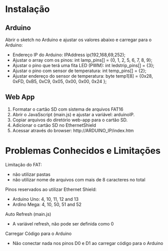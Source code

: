Instalação
==========

Arduino
-------

Abrir o sketch no Arduino e ajustar os valores abaixo e carregar para o Arduino:

* Endereço IP do Arduino: IPAddress ip(192,168,69,252);
* Ajustar o array com os pinos: int lamp_pins[] = {0, 1, 2, 5, 6, 7, 8, 9};
* Ajustar o pino que terá uma fita LED (PWM): int ledstrip_pins[] = {3};
* Ajustar o pino com sensor de temperatura: int temp_pins[] = {2};
* Ajustar endereço do sensor de temperatura: byte temp1[8] = {0x28, 0xFD, 0xB5, 0xC9, 0x05, 0x00, 0x00, 0x24 };

Web App
-------

1) Formatar o cartão SD com sistema de arquivos FAT16
2) Abrir o JavaSscript (main.js) e ajustar a variável: arduinoIP.
3) Copiar arquivos do diretório web-app para o cartão SD.
4) Adicionar o cartão SD no EthernetShield
5) Acessar através do browser: http://ARDUINO_IP/index.htm


Problemas Conhecidos e Limitações
=================================

Limitação do FAT:
* não utilizar pastas
* não utilizar nome de arquivos com mais de 8 caracteres no total

Pinos reservados ao utilizar Ethernet Shield:
* Arduino Uno: 4, 10, 11, 12 and 13
* Ardino Mega: 4, 10, 50, 51 and 52

Auto Refresh (main.js)
* A variável refresh, não pode ser definida como 0

Carregar Código para o Arduino
* Não conectar nada nos pinos D0 e D1 ao carregar código para o Arduino
